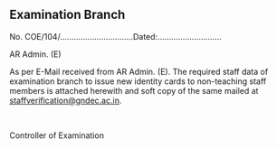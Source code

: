 ## Examination Branch

No. COE/104/…………………………..Dated:……………………….

AR Admin. (E)

As per E-Mail received from AR Admin. (E). The required staff data of examination branch to issue new identity cards to non-teaching staff members is attached herewith and soft copy of the same mailed at staffverification@gndec.ac.in.


</br>

Controller of Examination
